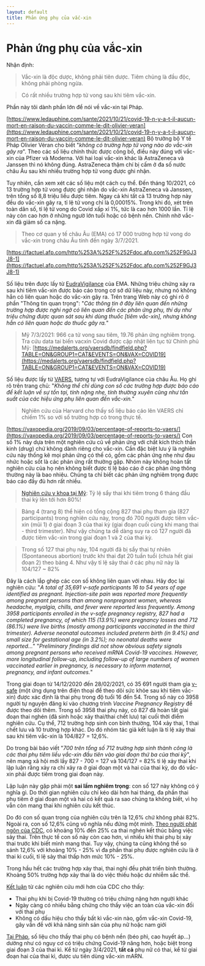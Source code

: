 ```yaml
---
layout: default
title: Phản ứng phụ của vắc-xin
---
```


# Phản ứng phụ của vắc-xin

Nhận định:

> Vắc-xin là độc dược, không phải tiên dược. Tiêm chủng là đầu độc, không phải phòng ngừa.

> Có rất nhiều trường hợp tử vong sau khi tiêm vắc-xin.

Phần này tôi dành phần lớn để nói về vắc-xin tại Pháp.

[https://www.ledauphine.com/sante/2021/10/21/covid-19-n-y-a-t-il-aucun-mort-en-raison-du-vaccin-comme-le-dit-olivier-veran](https://www.ledauphine.com/sante/2021/10/21/covid-19-n-y-a-t-il-aucun-mort-en-raison-du-vaccin-comme-le-dit-olivier-veran)
Bộ trưởng bộ Y tế Pháp Olivier Véran cho biết "*không có trường hợp tử vong nào do vắc-xin gây ra*". Theo các số liệu chính thức được công bố, điều này đúng với vắc-xin của Pfizer và Moderna. Với hai loại vắc-xin khác là AstraZeneca và Janssen thì nó không đúng. AstraZeneca thậm chí bị cấm ở đa số nước châu Âu sau khi nhiều trường hợp tử vong được ghi nhận.

Tuy nhiên, cần xem xét các số liệu một cách cụ thể. Đến tháng 10/2021, có 13 trường hợp tử vong được ghi nhận do vắc-xin AstraZeneca và Janssen, trên tổng số 8,8 triệu liều được tiêm. Ngay cả khi tất cả 13 trường hợp này đều do vắc-xin gây ra, tỉ lệ tử vong chỉ là 0,00015%. Trong khi đó, xét trên toàn dân số, tỉ lệ tử vong do Covid xấp xỉ 1%, tức là cao hơn 1000 lần. Tỉ lệ này còn cao hơn ở những ngườ lớn tuổi hoặc có bệnh nền. Chính nhờ vắc-xin đã giảm số ca nặng.

> Theo cơ quan y tế châu Âu (EMA) có 17 000 trường hợp tử vong do vắc-xin trong châu Âu tính đến ngày 3/7/2021.

[https://factuel.afp.com/http%253A%252F%252Fdoc.afp.com%252F9GJ3J8-1](https://factuel.afp.com/http%253A%252F%252Fdoc.afp.com%252F9GJ3J8-1)

Số liệu trên được lấy từ [EudraVigilance](https://www.adrreports.eu/en/index.html) của EMA. Những triệu chứng xảy ra sau khi tiêm vắc-xin được báo cáo trong cơ sở dữ liệu này, nhưng nó không hẳn có liên quan hoặc do vắc-xin gây ra. Trên trang Web này có ghi rõ ở phần "Thông tin quan trọng": "*Các thông tin ở đây liên quan đến những trường hợp được nghi ngờ có liên quan đến các phản ứng phụ, thí dụ như triệu chứng được quan sát sau khi dùng thuốc [tiêm vắc-xin], nhưng không hẳn có liên quan hoặc do thuốc gây ra.*"

> Mỹ 7/3/2021: 966 ca tử vong sau tiêm, 19.76 phản ứng nghiêm trọng. Tra cứu data tai biến vacxin Covid được cập nhật liên tục từ Chính phủ Mỹ:
[https://medalerts.org/vaersdb/findfield.php?TABLE=ON&GROUP1=CAT&EVENTS=ON&VAX=COVID19](https://medalerts.org/vaersdb/findfield.php?TABLE=ON&GROUP1=CAT&EVENTS=ON&VAX=COVID19)

Số liệu được lấy từ [VAERS](https://vaers.hhs.gov/data.html), tương tự với EudraVigilance của châu Âu. Họ ghi rõ trên trang chủ: "*Không thể chỉ dùng con số các trường hợp được báo cáo để kết luận về sự tồn tại, tính nặng nhẹ, tính thường xuyên cũng như tần suất của các hiệu ứng phụ liên quan đến vắc-xin.*"

> Nghiên cứu của Harvard cho thấy số liệu báo cáo lên VAERS chỉ chiếm 1% so với số trường hợp có trong thực tế.

[https://vaxopedia.org/2019/09/03/percentage-of-reports-to-vaers/](https://vaxopedia.org/2019/09/03/percentage-of-reports-to-vaers/)
Con số 1% này dựa trên một nghiên cứu cũ về phản ứng với chất kích thích thần kinh (*drug*) chứ không dành riêng cho vắc-xin. Cần đặc biệt lưu ý là nghiên cứu này thống kê mọi phản ứng có thế có, gồm các phản ứng nhẹ như đau nhức hoặc sốt là các phản ứng rất thường gặp. Nhóm này không hoàn tất nghiên cứu của họ nên không biết được tỉ lệ báo cáo ở các phản ứng thông thường này là bao nhiêu. Chúng ta chỉ biết các phản ứng nghiêm trọng được báo cáo đầy đủ hơn rất nhiều.

> [Nghiên cứu y khoa tại Mỹ](https://www.nejm.org/doi/pdf/10.1056/NEJMoa2104983): Tỷ lệ sẩy thai khi tiêm trong 6 tháng đầu thai kỳ lên tới hơn 80%!

> Bảng 4 (trang 8) thể hiện có tổng cộng 827 thai phụ tham gia (827 participants) trong nghiên cứu này, trong đó 700 người được tiêm vắc-xin (mũi 1) ở giai đoạn 3 của thai kỳ (giai đoạn cuối cùng khi mang thai - third trimester). Như vậy chúng ta dễ dàng suy ra có 127 người đã được tiêm vắc-xin trong giai đoạn 1 và 2 của thai kỳ. 

> Trong số 127 thai phụ này, 104 người đã bị sẩy thai tự nhiên (Spontaneous abortion) trước khi thai đạt 20 tuần tuổi (chưa hết giai đoạn 2) theo bảng 4. Như vậy tỉ lệ sảy thai ở các phụ nữ này là 104/127 ~ 82%

Đây là cách lắp ghép các con số không liên quan với nhau. Hãy đọc lại nghiên cứu: "*A total of 35,691 v-safe participants 16 to 54 years of age identified as pregnant. Injection-site pain was reported more frequently among pregnant persons than among nonpregnant women, whereas headache, myalgia, chills, and fever were reported less frequently. Among 3958 participants enrolled in the v-safe pregnancy registry, 827 had a completed pregnancy, of which 115 (13.9%) were pregnancy losses and 712 (86.1%) were live births (mostly among participants vaccinated in the third trimester). Adverse neonatal outcomes included preterm birth (in 9.4%) and small size for gestational age (in 3.2%); no neonatal deaths were reported...*"
"*Preliminary findings did not show obvious safety signals among pregnant persons who received mRNA Covid-19 vaccines. However, more longitudinal follow-up, including follow-up of large numbers of women vaccinated earlier in pregnancy, is necessary to inform maternal, pregnancy, and infant outcomes.*"

Trong giai đoạn từ 14/12/2020 đến 28/02/2021, có 35 691 người tham gia [v-safe](https://www.cdc.gov/coronavirus/2019-ncov/vaccines/safety/vsafepregnancyregistry.html) (một ứng dụng trên điện thoại để theo dõi sức khỏe sau khi tiêm vắc-xin) được xác định là thai phụ trong độ tuổi 16 đến 54. Trong số này có 3958 người tự nguyện đăng kí vào chương trình *Vaccine Pregnancy Registry* để được theo dõi thêm. Trong số 3958 thai phụ này, có 827 đã hoàn tất giai đoạn thai nghén (đã sinh hoặc xảy thai/thai chết lưu) tại cuối thời điểm nghiên cứu. Cụ thể, 712 trường hợp sinh con bình thường, 104 xảy thai, 1 thai chết lưu và 10 trường hợp khác. Do đó nhóm tác giả kết luận là tỉ lệ xảy thai sau khi tiêm vắc-xin là 104/827 = 12,6%.

Do trong bài báo viết "*700 trên tổng số 712 trường hợp sinh thành công là các thai phụ tiêm liều vắc-xin đầu tiên vào giai đoạn thứ ba của thai kỳ*", nên mạng xã hội mới lầy 827 - 700 = 127 và 104/127 = 82% tỉ lệ xảy thai khi lập luận rằng xảy ra chỉ xảy ra ở giai đoạn một và hai của thai kỳ, do đó vắc-xin phải được tiêm trong giai đoạn này.

Lập luận này gặp phải một **sai lầm nghiêm trọng**: con số 127 này không có ý nghĩa gì. Do thời gian nghiên cứu chỉ kéo dài hơn hai tháng, đa phần thai phụ tiêm ở giai đoạn một và hai có kết quả ra sao chúng ta không biết, vì họ vẫn còn mang thai khi nghiên cứu kết thúc.

Do đó con số quan trọng của nghiên cứu trên là 12,6% chứ không phải 82%. Ngoài ra, con số 12,6% cũng vô nghĩa nếu đứng một mình. [Theo người phát ngôn của CDC](https://www.reuters.com/article/factcheck-vaccine-pregnancy-idUSL1N2OX1WL), có khoảng 10% đến 25% ca thai nghén kết thúc bằng việc sảy thai. Trên thực tế con số này còn cao hơn, vì nhiều khi thai phụ bị xảy thai trước khi biết mình mang thai. Tuy vậy, chúng ta cũng không thể so sánh 12,6% với khoảng 10% - 25% vì đa phần thai phụ được nghiên cứu là ở thai kì cuối, tỉ lệ sảy thai thấp hơn mức 10% - 25%.

Trong hầu hết các trường hợp xảy thai, thai nghi đều phát triển bình thường. Khoảng 50% trường hợp xảy thai là do việc thiếu hoặc dư nhiễm sắc thể.

[Kết luận](https://www.cdc.gov/coronavirus/2019-ncov/vaccines/recommendations/pregnancy.html) từ các nghiên cứu mới hơn của CDC cho thấy:
* Thai phụ khi bị Covid-19 thường có triệu chứng nặng hơn người khác
* Ngày càng có nhiều bằng chứng cho thấy việc an toàn của vắc-xin đối với thai phụ
* Không có dấu hiệu cho thấy bất kì vắc-xin nào, gồm vắc-xin Covid-19, gây vấn đề với khả năng sinh sản của phụ nữ hoặc nam giới

[Tại Pháp](https://ansm.sante.fr/dossiers-thematiques/covid-19-vaccins/covid-19-vaccins-et-femmes-enceintes), số liệu cho thấy thai phụ có bệnh nền (béo phì, cao huyết áp...) dường như có nguy cơ có triệu chứng Covid-19 năng hơn, hoặc biệt trong giai đoạn 3 của thai kì. Kể từ ngày 3/4/2021, **tất cả** phụ nữ có thai, kể từ giai đoạn hai của thai kì, được ưu tiên dùng vắc-xin mARN.
